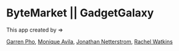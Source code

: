 # ByteMarket || GadgetGalaxy

This app created by =>

[Garren Pho](https://github.com/PhoReal14),
[Monique Avila](https://github.com/Moniii333),
[Jonathan Netterstrom](https://github.com/jnett93),
[Rachel Watkins](https://github.com/)